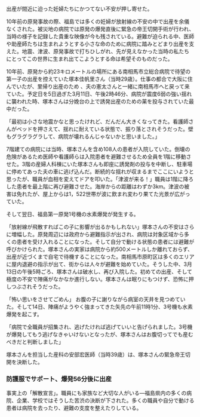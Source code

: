 出産が間近に迫った妊婦たちにかつてない不安が押し寄せた。

10年前の原発事故の際、福島では多くの妊婦が放射線の不安の中で出産を余儀なくされた。被災地の病院では原発の爆発直後に緊急の帝王切開手術が行われ、当時の様子を記録した貴重な映像が今も残されている。避難が迫られる中、医師や助産師たちは生まれようとする小さな命のために病院に踏みとどまり出産を支えた。地震、津波、原発事故で打ちひしがれ、先が見えなかった当時の私たちにとってこの世界に生まれ出てこようとする命は希望そのものだった。

10年前、原発から約23キロメートルの場所にある南相馬市立総合病院で待望の第一子の出産を控えていた塚本佳帆里さん（当時29歳）。仕事の都合で大阪に住んでいたが、里帰り出産のため 、夫の憲太さんと一緒に南相馬市へと戻って来ていた。予定日を5日過ぎた3月11日、午後2時46分、病院が震度6弱の強い揺れに襲われた時、塚本さんは分娩台の上で誘発出産のための薬を投与されていた最中だった。

「最初は小さな地震かなと思ったけれど、だんだん大きくなってきた。看護師さんがベッドを押さえて、揺れに耐えている状態で、振り落とされそうだった。壁もグラグラグラして、病院が壊れるんじゃないかと思いました。」

7階建ての病院には当時、塚本さんを含め108人の患者が入院していた。倒壊の危険があるため医師や看護師らは入院患者を避難させるため全員を1階に移動させた。3階の産婦人科棟にいた塚本さんも即座に誘発剤の投与を中断し、駐車場に停めてあった夫の車に逃げ込んだ。断続的な揺れが収まるまでここにいようと思ったが、職員が血相を変えてドアを叩いた。「津波が来る！」職員は1階に降ろした患者を最上階に再び避難させた。海岸からの距離はわずか3km。津波の被害は免れたが、屋上からは1，522世帯が波に飲まれ変わり果てた光景が広がっていた。

そして翌日、福島第一原発1号機の水素爆発が発生する。

「放射線が飛散すればこの子に影響が出るかもしれない」塚本さんの不安はさらに増幅した。原発周辺には政府から避難指示が出され、病院は対象区域から多くの患者を受け入れることになった。そして自分で動ける状態の患者には避難が呼びかけられた。塚本さんの実家は病院から約500メートルしか離れておらず、出産が近づくまで自宅で待機することになった。南相馬市原町区は多くのエリアに屋内退避の指示が出て、街からは人々が避難を始めていた。そうした中、3月13日の午後5時ごろ、塚本さんは破水し、再び入院した。初めての出産、そして極度の不安で陣痛がなかなか進行しない。塚本さんは眠りにもつけず、恐怖に押しつぶされそうだった。

「怖い思いをさせてごめん」
お腹の子に謝りながら病室の天井を見つめていた。そして14日、陣痛がようやく強まってきた矢先の午前11時1分、3号機も水素爆発を起こす。

「病院で全職員が招集され、逃げたければ逃げていいと告げられました。3号機が爆発してもう逃げなきゃいけないとなったが、塚本さんはお腹切ってでも産むべきだと判断しました」

塚本さんを担当した産科の安部宏医師（当時39歳）は、塚本さんの緊急帝王切開を決断した。

### 防護服でサポート、爆発56分後に出産

事実上の「解散宣言」。職員にも家族など大切な人がいる―福島県内の多くの病院、企業、学校ではそうした苦渋の決断が下された。多くの職員や自分で動ける患者は病院を去ったり、避難の支度を整えたりしている。
